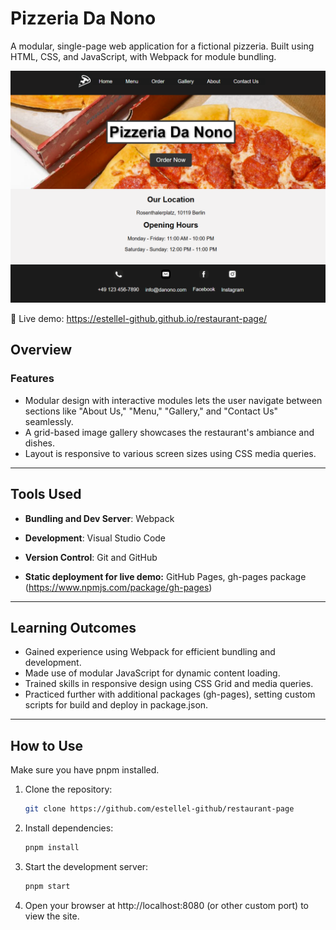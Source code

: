 # Pizzeria Da Nono

A modular, single-page web application for a fictional pizzeria. Built using HTML, CSS, and JavaScript, with Webpack for module bundling.

![Screenshot for the restaurant page app](image.png)

🔗 Live demo: https://estellel-github.github.io/restaurant-page/

## Overview

### Features

- Modular design with interactive modules lets the user navigate between sections like "About Us," "Menu," "Gallery," and "Contact Us" seamlessly.
- A grid-based image gallery showcases the restaurant's ambiance and dishes.
- Layout is responsive to various screen sizes using CSS media queries.

---

## Tools Used

- **Bundling and Dev Server**: Webpack
- **Development**: Visual Studio Code
- **Version Control**: Git and GitHub

- **Static deployment for live demo:** GitHub Pages, gh-pages package (https://www.npmjs.com/package/gh-pages)

---

## Learning Outcomes

- Gained experience using Webpack for efficient bundling and development.
- Made use of modular JavaScript for dynamic content loading.
- Trained skills in responsive design using CSS Grid and media queries.
- Practiced further with additional packages (gh-pages), setting custom scripts for build and deploy in package.json.

---

## How to Use

Make sure you have pnpm installed.

1. Clone the repository:

   ```bash
   git clone https://github.com/estellel-github/restaurant-page

   ```

2. Install dependencies:

   ```bash
   pnpm install
   ```

3. Start the development server:

   ```bash
   pnpm start
   ```

4. Open your browser at http://localhost:8080 (or other custom port) to view the site.
